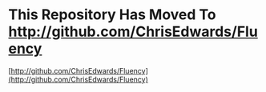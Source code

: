 This Repository Has Moved To http://github.com/ChrisEdwards/Fluency
===================================================================
[http://github.com/ChrisEdwards/Fluency](http://github.com/ChrisEdwards/Fluency)